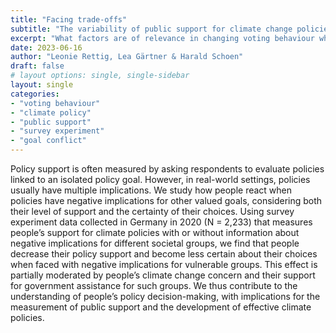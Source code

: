 ```yaml
---
title: "Facing trade-offs"
subtitle: "The variability of public support for climate change policies"
excerpt: "What factors are of relevance in changing voting behaviour when it comes to climate change?"
date: 2023-06-16
author: "Leonie Rettig, Lea Gärtner & Harald Schoen"
draft: false
# layout options: single, single-sidebar
layout: single
categories:
- "voting behaviour"
- "climate policy"
- "public support"
- "survey experiment"
- "goal conflict"
---
```


Policy support is often measured by asking respondents to evaluate policies linked to an isolated policy goal. However, in real-world settings, policies usually have multiple implications. We study how people react when policies have negative implications for other valued goals, considering both their level of support and the certainty of their choices. Using survey experiment data collected in Germany in 2020 (N = 2,233) that measures people’s support for climate policies with or without information about negative implications for different societal groups, we find that people decrease their policy support and become less certain about their choices when faced with negative implications for vulnerable groups. This effect is partially moderated by people’s climate change concern and their support for government assistance for such groups. We thus contribute to the understanding of people’s policy decision-making, with implications for the measurement of public support and the development of effective climate policies.
